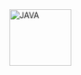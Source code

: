 <div style="">
  <img align="center" alt="JAVA" height="100" width="110" src="https://cdn.jsdelivr.net/gh/devicons/devicon/icons/java/java-original-wordmark.svg">
</div>
